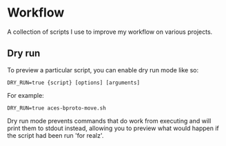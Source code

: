 # Workflow

A collection of scripts I use to improve my workflow on various projects.

## Dry run

To preview a particular script, you can enable dry run mode like so:

    DRY_RUN=true {script} [options] [arguments]

For example:
    
    DRY_RUN=true aces-bproto-move.sh   

Dry run mode prevents commands that do work from executing and will print them to stdout instead, allowing you to preview what would happen if the script had been run 'for realz'.


